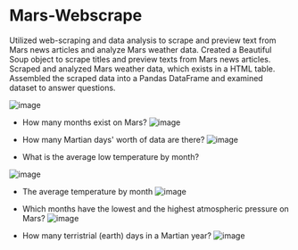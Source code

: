# Mars-Webscrape
Utilized web-scraping and data analysis to scrape and preview text from Mars news articles and analyze Mars weather data. Created a Beautiful Soup object to scrape titles and preview texts from Mars news articles. Scraped and analyzed Mars weather data, which exists in a HTML table. Assembled the scraped data into a Pandas DataFrame and examined dataset to answer questions.  

![image](https://user-images.githubusercontent.com/119978382/225780749-dd189ba1-c7e8-4172-a9c1-8481f2fc89dc.png)

* How many months exist on Mars?
![image](https://user-images.githubusercontent.com/119978382/225780551-ae3932a7-bcd5-472c-b46f-60c27e367272.png)

* How many Martian days' worth of data are there?
![image](https://user-images.githubusercontent.com/119978382/225780989-0b10d6e1-a20e-4748-9ee5-2e13d3ebef98.png)

* What is the average low temperature by month?

![image](https://user-images.githubusercontent.com/119978382/225782726-07139f74-a477-4a0d-8659-25bbb0791b18.png)

* The average temperature by month
![image](https://user-images.githubusercontent.com/119978382/225781369-df802ce5-8fd8-4d53-b1e6-4785bffbaff6.png)

* Which months have the lowest and the highest atmospheric pressure on Mars? 
![image](https://user-images.githubusercontent.com/119978382/225781489-b048c4a0-ae0e-4e63-bd93-6a61c2e00765.png)

* How many terristrial (earth) days in a Martian year?
![image](https://user-images.githubusercontent.com/119978382/225781689-960cbd72-446b-44b2-b206-fef37a9f7a57.png)